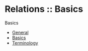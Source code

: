 # Relations :: Basics

Basics
- [General](./general/README.md)
- [Basics](./basics/README.md)
- [Terminology](./terminology/README.md)
